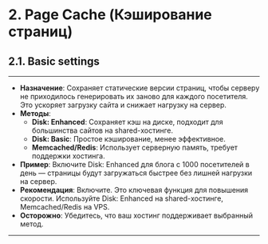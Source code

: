 # 2. Page Cache (Кэширование страниц)

## 2.1. Basic settings

---

- **Назначение**: Сохраняет статические версии страниц, чтобы серверу не приходилось генерировать их заново для каждого посетителя. Это ускоряет загрузку сайта и снижает нагрузку на сервер.
- **Методы**:
    - **Disk: Enhanced**: Сохраняет кэш на диске, подходит для большинства сайтов на shared-хостинге.
    - **Disk: Basic**: Простое кэширование, менее эффективное.
    - **Memcached/Redis**: Использует серверную память, требует поддержки хостинга.
- **Пример**: Включите Disk: Enhanced для блога с 1000 посетителей в день — страницы будут загружаться быстрее без лишней нагрузки на сервер.
- **Рекомендация**: Включите. Это ключевая функция для повышения скорости. Используйте Disk: Enhanced на shared-хостинге, Memcached/Redis на VPS.
- **Осторожно**: Убедитесь, что ваш хостинг поддерживает выбранный метод.

---
